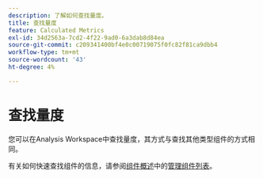 ```yaml
---
description: 了解如何查找量度。
title: 查找量度
feature: Calculated Metrics
exl-id: 34d2563a-7cd2-4f22-9ad0-6a3dab8d84ea
source-git-commit: c209341400bf4e0c00719075f0fc82f81ca9dbb4
workflow-type: tm+mt
source-wordcount: '43'
ht-degree: 4%

---
```


# 查找量度

您可以在Analysis Workspace中查找量度，其方式与查找其他类型组件的方式相同。

有关如何快速查找组件的信息，请参阅[组件概述](/help/components/overview.md#manage-the-component-list)中的[管理组件列表](/help/components/overview.md)。
